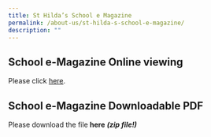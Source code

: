 ```yaml
---
title: St Hilda’s School e Magazine
permalink: /about-us/st-hilda-s-school-e-magazine/
description: ""
---
```

School e-Magazine Online viewing
--------------------------------

Please click [here](https://issuu.com/touche-design/docs/st_hildas_primary_magazine_2021?fr=sMjMyZTI3NTIwODU).

School e-Magazine Downloadable PDF
----------------------------------

Please download the file **here** ***(zip file!)***